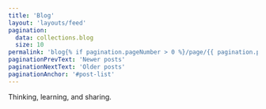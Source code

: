 ```yaml
---
title: 'Blog'
layout: 'layouts/feed'
pagination:
  data: collections.blog
  size: 10
permalink: 'blog{% if pagination.pageNumber > 0 %}/page/{{ pagination.pageNumber }}{% endif %}/index.html'
paginationPrevText: 'Newer posts'
paginationNextText: 'Older posts'
paginationAnchor: '#post-list'
---
```

Thinking, learning, and sharing.
